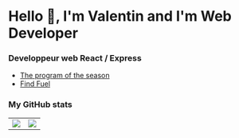 # Hello 👋, I'm Valentin and I'm Web Developer

### Developpeur web React / Express
<ul>
  <li><a href="https://m-valentin-51.github.io/Project-1/">The program of the season</a></li>
  <li><a href="https://findfuel.netlify.app">Find Fuel</a></li>
  </ul>

### My GitHub stats 
<table>
  <tr>
    <td><img src="https://github-readme-stats.vercel.app/api?username=M-Valentin-51&show_icons=true&theme=radical" </td>
    <td><img src="https://github-readme-stats.vercel.app/api/top-langs/?username=M-Valentin-51&theme=radical&langs_count=10&layout=compact"</td>
  </tr>
 </table>

